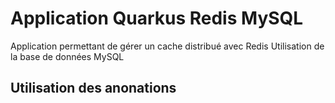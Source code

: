 # Application Quarkus Redis MySQL
Application permettant de gérer un cache distribué avec Redis
Utilisation de la base de données MySQL
## Utilisation des anonations  
